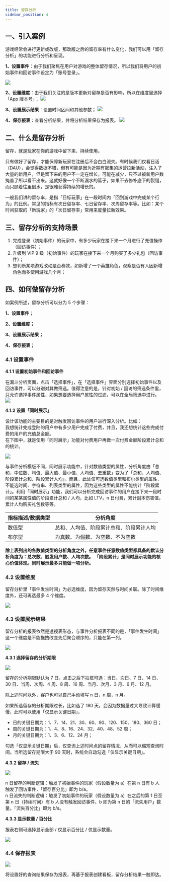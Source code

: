 ```yaml
---
title: 留存分析
sidebar_position: 4
---
```


## 一、引入案例

游戏经常会进行更新或改版，那改版之后的留存率有什么变化，我们可以用「留存分析」的功能进行分析和呈现。

**1、设置事件**：由于我们聚焦在用户对游戏的整体留存情况，所以我们将用户的初始事件和回访事件设定为「账号登录」。

![](/img/customEvent/retention/LC-1-1.png)

**2、设置维度**：由于我们关注的是版本更新对留存是否有影响，所以在维度里选择「App 版本号」；
![](/img/customEvent/retention/LC-1-2.png)


**3、设置展示结果**：设置时间区间和其他参数；
![](/img/customEvent/retention/LC-1-3.png)


**4、保存报表**：查看分析结果，并将分析结果保存为报表。
![](/img/customEvent/retention/LC-1-4.png)

## 二、什么是留存分析

留存，就是玩家在你的游戏中留下来、持续使用。

只有做好了留存，才能保障新玩家在注册后不会白白流失。有时候我们仅看日活（DAU），会觉得数据不错，但有可能是因为近期有密集的运营拉新活动，注入了大量的新用户，但是留下来的用户不一定在增长，可能在减少，只不过被新用户数掩盖了所以看不出来。这就好像一个不断漏水的篮子，如果不去修补底下的裂缝，而只顾着往里倒水，是很难获得持续的增长的。

一般我们讲的留存率，是指「目标玩家」在一段时间内「回到游戏中完成某个行为」的比例。常见的指标有次日留存率、七日留存率、次周留存率等。比如：某个时间获取的「新玩家」的「次日留存率」常用来度量拉新效果。

## 三、留存分析的支持场景

1. 完成登录（初始事件）的玩家中，有多少玩家在接下来一个月进行了充值操作（回访事件）；
2. 升级到 VIP 9 级（初始事件）的玩家在接下来一个月购买了多少礼包（回访事件）；
3. 想判断某项游戏改动是否奏效，如新增了一个英雄角色，观察是否有人因新增角色而多使用游戏几个月；

## 四、如何做留存分析

如案例所述，留存分析可以分为 5 个步骤：

**1、设置事件**； 

**2、设置维度；** 

**3、设置展示结果；** 

**4、保存报表；**

### 4.1 设置事件

**4.1.1 设置初始事件和回访事件**

在漏斗分析页面，点击「选择事件」，在「选择事件」界面分别选择初始事件以及回访事件，可以分别对其做筛选。值得注意的是，针对初始 / 回访的筛选条件里， 只允许选择事件属性，如果想要选择用户属性的过滤，可以在全局筛选中进行。
![](/img/customEvent/retention/LC-2-1.png)

**4.1.2 设置「同时展示」**

设计该功能的主要目的是对触发回访事件的用户进行深入分析。比如：  
我想统计完成登陆的用户中有多少用户完成了付费，并且，我还想统计这些完成付费的用户的充值总金额。  
在下图中，就是使用「同时展示」功能对付费用户再做一次付费金额阶段累计总和的统计。

![](/img/customEvent/retention/LC-2-2-1.png)

与事件分析模版不同，同时展示功能中，针对数值类型的属性，分析角度由「总和、中位数、均值、最大值、最小值、人均值、去重数」变为了「总和、人均值、阶段累计总和、阶段累计人均」。而且，此处仅可选数值类型和布尔类型的属性，不能选时间、字符串、列表类型的属性，因为这些类型的属性不能统计「阶段累计」。利用「同时展示」功能，我们可以分析完成回访事件的用户在接下来一段时间的某某属性值的阶段累计总和 / 人均，比如 LTV，n 日付费，累计副本伤害值，累计人均购买礼包数等等。

| 指标描述/数据类型 | 分析角度                                 |
| ----------------- | ---------------------------------------- |
| 数值型            | 总和、人均值、阶段累计总和、阶段累计人均 |
| 布尔型            | 为真数、为假数、为空数、不为空数         |

**除上表列出的各数值类型的分析角度之外，任意事件任意数值类型都具备的默认分析角度为：总次数、触发用户数、人均次数。**
**「阶段累计」是同时展示功能的核心价值体现。同时展示最多只能做一项分析。**

### 4.2 设置维度

留存分析里「事件发生时间」为必选维度，因为留存天然与时间关联。除了时间维度外，还可再选最多 4 个维度。

![](/img/customEvent/retention/LC-2-3.png)

### 4.3 设置展示结果

留存分析的报表依然是透视表形态，与事件分析报表不同的是，「事件发生时间」这一个维度是不能拖拽改变先后聚合顺序的，只能在第一列。

![](/img/customEvent/retention/LC-2-4.png)

**4.3.1 选择留存的分析期限**

![](/img/customEvent/retention/LC-2-5.png)

留存的分析期限默认为 7 日。点击之后下拉框可选：当日、次日、7 日、14 日、30 日、当周、次周、4 周、8 周、16 周、当月、次月、3 月、6 月、12 月。

除上述时间以外，客户也可以自己手动填写 n 日，n 周，n 月。

如果所选留存的分析期限过长，比如选了 180 天，会因为数据量过大导致计算缓慢，此时可以使用「仅显示关键日期」，

- 日的关键日期为：1、7、14、21、30、60、90、120、150、180、360 日；
- 周的关键日期为：1、4、8、16、24、32、40、48、52 周；
- 月的关键日期为：1、3、6、12、24 月；

勾选「仅显示关键日期」后，仅查询上述时间点的留存情况，从而可以缩短查询时间。当所选留存期限大于 90 天时，系统会自动勾选「仅显示关键日期」。

**4.3.2 留存 / 流失**

![](/img/customEvent/retention/LC-2-6.png)

n 日留存的判断逻辑：触发了初始事件的玩家（假设数量为 a）在第 n 日有 b 人触发了回访事件，「留存百分比」即为 b/a。  
n 日流失的判断逻辑：触发了初始事件的玩家（假设数量为 a）在之后的第 1 日至第 n 日（持续时间）有 b 人没有触发回访事件，b 即为第 n 日的「流失用户」数量。「流失百分比」即为 b/a。

**4.3.3 显示数量 / 百分比**

报表右侧可选择显示全部 / 仅显示百分比 / 仅显示数量。

![](/img/customEvent/retention/LC-2-7-2.png)

### **4.4 保存报表**

![](/img/customEvent/retention/LC-2-7-3.png)

将设置好的查询结果保存为报表，再基于报表创建看板，留存分析结果一触即达。

